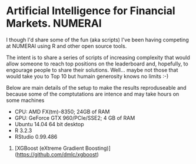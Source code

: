 # Artificial Intelligence for Financial Markets. NUMERAI

I though I'd share some of the fun (aka scripts) I've been having competing at NUMERAI using R and other open source tools.

The intent is to share a series of scripts of increasing complexity that would allow someone to reach top positions on the leaderboard and, hopefully, to engourage people to share their solutions. Well... maybe not those that would take you to Top 10 but humain generosity knows no limits :-)  

Below are main details of the setup to make the results reproduseable and because some of the comptutations are intence and may take hours on some machines
- CPU: AMD FX(tm)-8350; 24GB of RAM
- GPU: GeForce GTX 960/PCIe/SSE2; 4 GB of RAM
- Ubuntu 14.04 64 bit desktop 
- R 3.2.3
- RStudio 0.99.486

1. [XGBoost (eXtreme Gradient Boosting)] (https://github.com/dmlc/xgboost)
